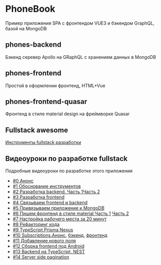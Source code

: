 # PhoneBook
Пример приложения SPA с фронтендом VUE3 и бэкендом GraphQL, базой на MongoDB

## phones-backend
Бэкенд серевер Apollo на GRaphQL с хранением данных в MongoDB

## phones-frontend
Простой в оформлении фронтенд, HTML+Vue

## phones-frontend-quasar
Фронтенд в стиле material design на фреймворке Quasar

## Fullstack awesome

[Инструменты fullstack разработки](https://github.com/alexxsub/fullstack-awesome)

## Видеоуроки по разработке fullstack
Подробные видеоуроки по разработке этого приложения

- [#0 Анонс](https://youtu.be/o-X0en8cjx4)
- [#1 Обоснование инструментов](https://youtu.be/c7IZshESnjk)
- [#2 Разработка backend. Часть 1](https://youtu.be/33ssNWZIELI)[Часть 2](https://youtu.be/_lgDH0G-E_4)
- [#3 Разработка frontend](https://youtu.be/ccQhcsXpCtY)
- [#4 Связываем frontend и backend](https://youtu.be/RgSXM3uaO0M)
- [#5 Привязываем приложение к MongoDB](https://youtu.be/kHkc3aHLzDU)
- [#6 Пишем фронтенд в стиле material Часть 1](https://youtu.be/-01NZfje7uM) [Часть 2](https://youtu.be/AooBgus4a7Y)
- [#7 Настройка рабочего места за 20 минут](https://youtu.be/nlEmIwC7ZFI)
- [#8 Рефакторинг кода](https://youtu.be/a0UD90F_0ak)
- [#9 TypeScript,Prisma,Nexus](https://youtu.be/esOiHMz9cW0)
- [#10 Subscriptions.Анонс](https://youtu.be/dkI9WbYbAV8), [бэкенд](https://youtu.be/tYDgAPxM-tg), [фронтенд](https://youtu.be/5NuUpqqVWA8)
- [#11 Добавление нового поля](https://youtu.be/QT7Dg8DmjJE)
- [#12 Сборка frontend под Android](https://youtu.be/xEik_5wx4J4)
- [#13 Backend на TypeScript, NEST](https://youtu.be/8uRGpHYQ-DQ)
- [#14 Server side pagination](https://youtu.be/8cCeNdiCpNM)
